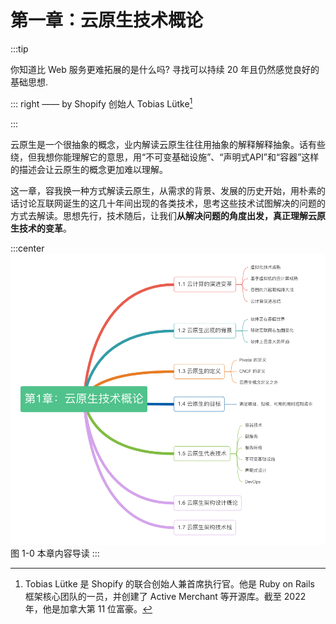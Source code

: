 # 第一章：云原生技术概论
:::tip <a/>

你知道比 Web 服务更难拓展的是什么吗? 寻找可以持续 20 年且仍然感觉良好的基础思想.

::: right
—— by Shopify 创始人 Tobias Lütke[^1]

:::

云原生是一个很抽象的概念，业内解读云原生往往用抽象的解释解释抽象。话有些绕，但我想你能理解它的意思，用“不可变基础设施”、“声明式API”和“容器”这样的描述会让云原生的概念更加难以理解。

这一章，容我换一种方式解读云原生，从需求的背景、发展的历史开始，用朴素的话讨论互联网诞生的这几十年间出现的各类技术，思考这些技术试图解决的问题的方式去解读。思想先行，技术随后，让我们**从解决问题的角度出发，真正理解云原生技术的变革**。


:::center
  ![](../assets/cloud-summary.png)<br/>
  图 1-0 本章内容导读
:::

[^1]: Tobias Lütke 是 Shopify 的联合创始人兼首席执行官。他是 Ruby on Rails 框架核心团队的一员，并创建了 Active Merchant 等开源库。截至 2022 年，他是加拿大第 11 位富豪。